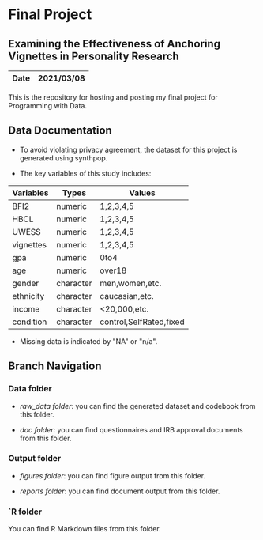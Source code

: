 # Final Project

## Examining the Effectiveness of Anchoring Vignettes in Personality Research


|**Date**|**2021/03/08**|
|--------|--------------|

This is the repository for hosting and posting my final project for Programming with Data. 


## Data Documentation

- To avoid violating privacy agreement, the dataset for this project is generated using synthpop.

- The key variables of this study includes:

|**Variables**|**Types**|**Values**|
|-------------|---------|----------|
|BFI2|numeric|1,2,3,4,5|
|HBCL|numeric|1,2,3,4,5|
|UWESS|numeric|1,2,3,4,5|
|vignettes|numeric|1,2,3,4,5|
|gpa|numeric|0to4|
|age|numeric|over18|
|gender|character|men,women,etc.|
|ethnicity|character|caucasian,etc.|
|income|character|<20,000,etc.|
|condition|character|control,SelfRated,fixed|


- Missing data is indicated by "NA" or "n/a".


## Branch Navigation

### Data folder

- *raw_data folder*: you can find the generated dataset and codebook from this folder.

- *doc folder*: you can find questionnaires and IRB approval documents from this folder.

### Output folder

- *figures folder*: you can find figure output from this folder.

- *reports folder*: you can find document output from this folder.

### `R folder

You can find R Markdown files from this folder.

